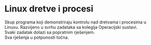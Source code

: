 # Linux dretve i procesi
Skup programa koji demonstriraju kontrolu nad dretvama i procesima u Linuxu.
Razvijeno u svrhu zadataka sa kolegija Operacijski sustavi.<br> 
Svaki zadatak dolazi sa popratnim rješenjem.  <br>
Sva rješenja u potpunosti točna.
